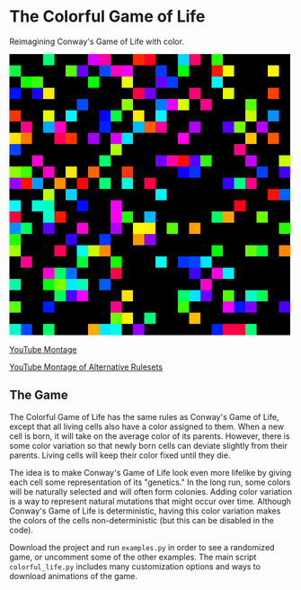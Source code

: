 # The Colorful Game of Life
Reimagining Conway's Game of Life with color.

![example.gif](https://github.com/adam-zheleznyak/colorful-life/blob/master/example.gif?raw=true)

[YouTube Montage](https://youtu.be/RG0_Fw-aKpY)

[YouTube Montage of Alternative Rulesets](https://youtu.be/qSU_csTgVIA)

## The Game
The Colorful Game of Life has the same rules as Conway's Game of Life, except that all living cells also have a color assigned to them. When a new cell is born, it will take on the average color of its parents. However, there is some color variation so that newly born cells can deviate slightly from their parents. Living cells will keep their color fixed until they die.

The idea is to make Conway's Game of Life look even more lifelike by giving each cell some representation of its "genetics." In the long run, some colors will be naturally selected and will often form colonies. Adding color variation is a way to represent natural mutations that might occur over time. Although Conway's Game of Life is deterministic, having this color variation makes the colors of the cells non-deterministic (but this can be disabled in the code).

Download the project and run `examples.py` in order to see a randomized game, or uncomment some of the other examples. The main script `colorful_life.py` includes many customization options and ways to download animations of the game.
